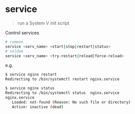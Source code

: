 # service

> run a System V init script

Control services

```bash
# common
service <serv_name> <start|stop|restart|status>
# seldom
service <serv_name> <try-restart|reload|force-reload>
```

e.g.

```bash
$ service nginx restart
Redirecting to /bin/systemctl restart nginx.service

$ service nginx status
Redirecting to /bin/systemctl status  nginx.service
nginx.service
   Loaded: not-found (Reason: No such file or directory)
   Active: inactive (dead)
```
